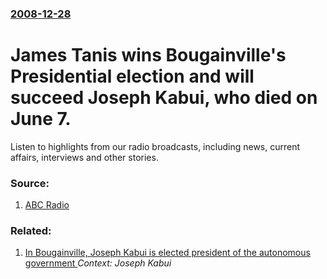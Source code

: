 ### [2008-12-28](/news/2008/12/28/index.md)

#  James Tanis wins Bougainville's Presidential election and will succeed Joseph Kabui, who died on June 7. 

Listen to highlights from our radio broadcasts, including news, current affairs, interviews and other stories.


### Source:

1. [ABC Radio](http://www.radioaustralia.net.au/programguide/stories/200812/s2456165.htm)

### Related:

1. [ In Bougainville, Joseph Kabui is elected president of the autonomous government ](/news/2005/06/6/in-bougainville-joseph-kabui-is-elected-president-of-the-autonomous-government.md) _Context: Joseph Kabui_
